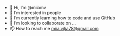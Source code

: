 - 👋 Hi, I’m @miiamv
- 👀 I’m interested in people 
- 🌱 I’m currently learning how to code and use GitHub
- 💞️ I’m looking to collaborate on ...
- 📫 How to reach me miia.vilja78@gmail.com

<!---
miiamv/miiamv is a ✨ special ✨ repository because its `README.md` (this file) appears on your GitHub profile.
You can click the Preview link to take a look at your changes.
--->

